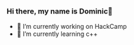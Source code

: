 ### Hi there, my name is Dominic👋
- 🔭 I’m currently working on HackCamp
- 🌱 I’m currently learning c++

<!--
**Dom4489/Dom4489** is a ✨ _special_ ✨ repository because its `README.md` (this file) appears on your GitHub profile.

Here are some ideas to get you started:

- 🔭 I’m currently working on HackCamp
- 🌱 I’m currently learning c++
- 👯 I’m looking to collaborate on 
- 🤔 I’m looking for help with ...
- 💬 Ask me about ...
- 📫 How to reach me: ...
- 😄 Pronouns: ...
- ⚡ Fun fact: ...
-->
